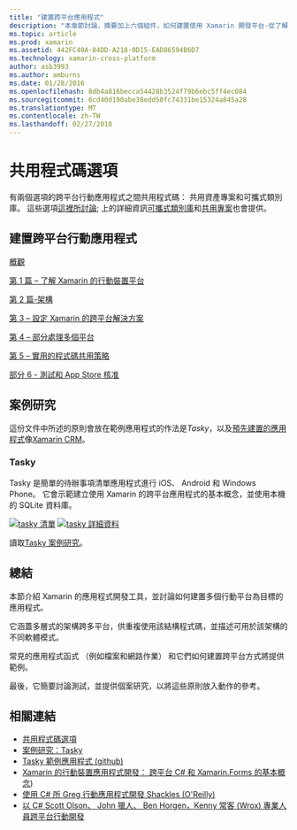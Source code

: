 ```yaml
---
title: "建置跨平台應用程式"
description: "本章節討論，摘要加上六個組件，如何建置使用 Xamarin 開發平台-從了解 Xamarin 的方式設計行動應用程式，然後測試並部署到不同的應用程式市集的應用程式。"
ms.topic: article
ms.prod: xamarin
ms.assetid: 442FC40A-84DD-A218-0D15-EAD86594B6D7
ms.technology: xamarin-cross-platform
author: asb3993
ms.author: amburns
ms.date: 01/28/2016
ms.openlocfilehash: 8db4a816becca54428b3524f79b6ebc5ff4ec084
ms.sourcegitcommit: 6cd40d190abe38edd50fc74331be15324a845a28
ms.translationtype: MT
ms.contentlocale: zh-TW
ms.lasthandoff: 02/27/2018
---
```

# <a name="sharing-code-options"></a>共用程式碼選項

有兩個選項的跨平台行動應用程式之間共用程式碼： 共用資產專案和可攜式類別庫。 這些選項[這裡所討論](~/cross-platform/app-fundamentals/code-sharing.md); 上的詳細資訊[可攜式類別庫](~/cross-platform/app-fundamentals/pcl.md)和[共用專案](~/cross-platform/app-fundamentals/shared-projects.md)也會提供。

<a name="Sections" />

## <a name="building-cross-platform-mobile-apps"></a>建置跨平台行動應用程式

 [概觀](~/cross-platform/app-fundamentals/building-cross-platform-applications/part-0-overview.md)

 [第 1 篇 – 了解 Xamarin 的行動裝置平台](~/cross-platform/app-fundamentals/building-cross-platform-applications/part-1-understanding-the-xamarin-mobile-platform.md)

 [第 2 篇-架構](~/cross-platform/app-fundamentals/building-cross-platform-applications/part-2-architecture.md)

 [第 3 – 設定 Xamarin 的跨平台解決方案](~/cross-platform/app-fundamentals/building-cross-platform-applications/part-3-setting-up-a-xamarin-cross-platform-solution.md)

 [第 4 – 部分處理多個平台](~/cross-platform/app-fundamentals/building-cross-platform-applications/part-4-platform-divergence-abstraction-divergent-implementation.md)

 [第 5 – 實用的程式碼共用策略](~/cross-platform/app-fundamentals/building-cross-platform-applications/part-5-practical-code-sharing-strategies.md)

 [部分 6 - 測試和 App Store 核准](~/cross-platform/app-fundamentals/building-cross-platform-applications/part-6-testing-and-app-store-approvals.md)

 <a name="Cross-Platform_Mobile_Application_Case_Studies" />


## <a name="case-studies"></a>案例研究

這份文件中所述的原則會放在範例應用程式的作法是*Tasky*，以及[預先建置的應用程式](https://xamarin.com/prebuilt)像[Xamarin CRM](https://xamarin.com/prebuilt/#xamarincrm)。

 <a name="Tasky" />


### <a name="tasky"></a>Tasky

Tasky 是簡單的待辦事項清單應用程式進行 iOS、 Android 和 Windows Phone。
它會示範建立使用 Xamarin 的跨平台應用程式的基本概念，並使用本機的 SQLite 資料庫。

 [ ![tasky 清單](images/iphone-list-sml.png)](images/iphone-list.png) [ ![tasky 詳細資料](images/iphone-detail-sml.png)](images/iphone-detail.png)

讀取[Tasky 案例研究](~/cross-platform/app-fundamentals/building-cross-platform-applications/case-study-tasky.md)。


## <a name="summary"></a>總結

本節介紹 Xamarin 的應用程式開發工具，並討論如何建置多個行動平台為目標的應用程式。

它涵蓋多層式的架構跨多平台，供重複使用該結構程式碼，並描述可用於該架構的不同軟體模式。

常見的應用程式函式 （例如檔案和網路作業） 和它們如何建置跨平台方式將提供範例。

最後，它簡要討論測試，並提供個案研究，以將這些原則放入動作的參考。



## <a name="related-links"></a>相關連結

- [共用程式碼選項](~/cross-platform/app-fundamentals/code-sharing.md)
- [案例研究：Tasky](~/cross-platform/app-fundamentals/building-cross-platform-applications/case-study-tasky.md)
- [Tasky 範例應用程式 (github)](https://developer.xamarin.com/samples/mobile/TaskyPortable/)
- [Xamarin 的行動裝置應用程式開發： 跨平台 C# 和 Xamarin.Forms 的基本概念](http://www.amazon.com/Xamarin-Mobile-Application-Development-Cross-Platform/dp/1484202155/))
- [使用 C# 所 Greg 行動應用程式開發 Shackles (O'Reilly)](http://shop.oreilly.com/product/0636920024002.do)
- [以 C# Scott Olson、 John 獵人、 Ben Horgen，Kenny 常客 (Wrox) 專業人員跨平台行動開發](http://www.wiley.com/WileyCDA/WileyTitle/productCd-1118157702.html)
